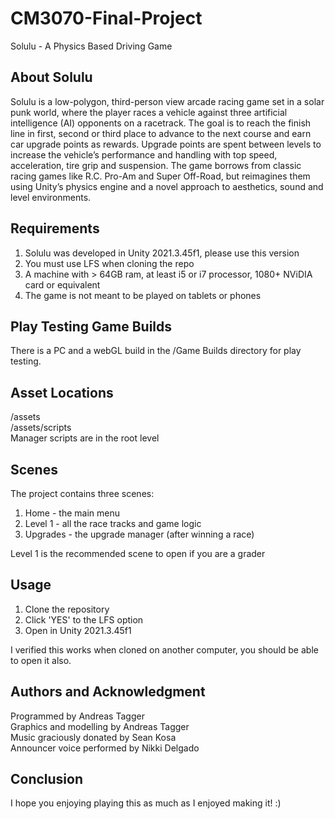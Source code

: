 # CM3070-Final-Project
 Solulu - A Physics Based Driving Game

 ## About Solulu
Solulu is a low-polygon, third-person view arcade racing game set in a solar punk world, where the player races a vehicle against three artificial intelligence (AI) opponents on a racetrack. The goal is to reach the finish line in first, second or third place to advance to the next course and earn car upgrade points as rewards. Upgrade points are spent between levels to increase the vehicle’s performance and handling with top speed, acceleration, tire grip and suspension. The game borrows from classic racing games like R.C. Pro-Am and Super Off-Road, but reimagines them using Unity’s physics engine and a novel approach to aesthetics, sound and level environments. 

 ## Requirements
1. Solulu was developed in Unity 2021.3.45f1, please use this version
2. You must use LFS when cloning the repo
3. A machine with > 64GB ram, at least i5 or i7 processor, 1080+ NViDIA card or equivalent
4. The game is not meant to be played on tablets or phones

 ## Play Testing Game Builds
 There is a PC and a webGL build in the /Game Builds directory for play testing.

## Asset Locations
/assets<br />
/assets/scripts<br />
Manager scripts are in the root level<br />

 ## Scenes
 The project contains three scenes:
 1. Home - the main menu
 2. Level 1 - all the race tracks and game logic
 3. Upgrades - the upgrade manager (after winning a race)

 Level 1 is the recommended scene to open if you are a grader

## Usage
1. Clone the repository
2. Click 'YES' to the LFS option
3. Open in Unity 2021.3.45f1

I verified this works when cloned on another computer, you should be able to open it also.

## Authors and Acknowledgment
Programmed by Andreas Tagger<br />
Graphics and modelling by Andreas Tagger<br />
Music graciously donated by Sean Kosa<br />
Announcer voice performed by Nikki Delgado

## Conclusion
I hope you enjoying playing this as much as I enjoyed making it! :)